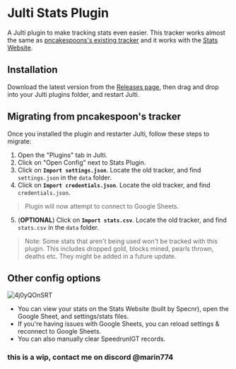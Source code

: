 # Julti Stats Plugin
A Julti plugin to make tracking stats even easier. This tracker works almost the same as [pncakespoons's existing tracker](https://github.com/pncakespoon1/ResetTracker) and it works with the [Stats Website](https://reset-analytics-dev.vercel.app/).


## Installation
Download the latest version from the [Releases page](https://github.com/marin774/Julti-Stats-Plugin/releases), then drag and drop into your Julti plugins folder, and restart Julti.

## Migrating from pncakespoon's tracker
Once you installed the plugin and restarter Julti, follow these steps to migrate:
1. Open the "Plugins" tab in Julti.
2. Click on "Open Config" next to Stats Plugin.
3. Click on **`Import settings.json`**. Locate the old tracker, and find `settings.json` in the `data` folder.
4. Click on **`Import credentials.json`**. Locate the old tracker, and find `credentials.json`.
> Plugin will now attempt to connect to Google Sheets.
5. (**OPTIONAL**) Click on **`Import stats.csv`**. Locate the old tracker, and find `stats.csv` in the `data` folder.


> Note: Some stats that aren't being used won't be tracked with this plugin. This includes dropped gold, blocks mined, pearls thrown, deaths etc. They might be added in a future update.

## Other config options
![4j0yQOnSRT](https://github.com/marin774/Julti-Stats-Plugin/assets/87690741/87521026-e53d-43e3-9872-920a0abee86b)

- You can view your stats on the Stats Website (built by Specnr), open the Google Sheet, and settings/stats files.
- If you're having issues with Google Sheets, you can reload settings & reconnect to Google Sheets.
- You can also manually clear SpeedrunIGT records.


### this is a wip, contact me on discord @marin774
